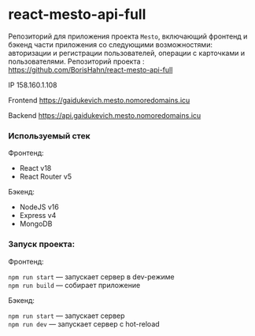# react-mesto-api-full
Репозиторий для приложения проекта `Mesto`, включающий фронтенд и бэкенд части приложения со следующими возможностями: авторизации и регистрации пользователей, операции с карточками и пользователями. Репозиторий проекта : https://github.com/BorisHahn/react-mesto-api-full
  
IP 158.160.1.108

Frontend https://gaidukevich.mesto.nomoredomains.icu

Backend https://api.gaidukevich.mesto.nomoredomains.icu

### Используемый стек
Фронтенд:
* React v18
* React Router v5

Бэкенд:
* NodeJS v16
* Express v4
* MongoDB

### Запуск проекта:
Фронтенд:

`npm run start` — запускает сервер в dev-режиме   
`npm run build` — собирает приложение

Бэкенд:

`npm run start` — запускает сервер   
`npm run dev` — запускает сервер с hot-reload

